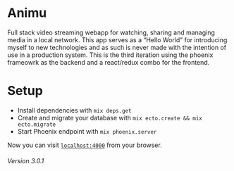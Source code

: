 Animu
=====

Full stack video streaming webapp for watching, sharing and managing
media in a local network. This app serves as a “Hello World” for
introducing myself to new technologies and as such is never made with
the intention of use in a production system. This is the third iteration
using the phoenix frameowrk as the backend and a react/redux combo for
the frontend.

Setup
=====

 * Install dependencies with `mix deps.get`
 * Create and migrate your database with `mix ecto.create && mix ecto.migrate`
 * Start Phoenix endpoint with `mix phoenix.server`

Now you can visit [`localhost:4000`](http://localhost:4000) from your browser.

###### Version 3.0.1
